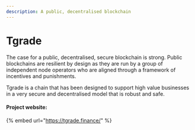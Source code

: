 ```yaml
---
description: A public, decentralised blockchain
---
```


# Tgrade

The case for a public, decentralised, secure blockchain is strong. Public blockchains are resilient by design as they are run by a group of independent node operators who are aligned through a framework of incentives and punishments.

Tgrade is a chain that has been designed to support high value businesses in a very secure and decentralised model that is robust and safe.

#### Project website:

{% embed url="https://tgrade.finance/" %}
